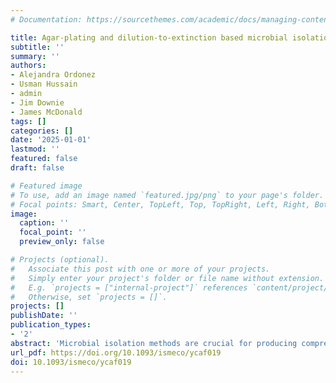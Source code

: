```yaml
---
# Documentation: https://sourcethemes.com/academic/docs/managing-content/

title: Agar-plating and dilution-to-extinction based microbial isolation approaches capture different fractions of the oak microbiota
subtitle: ''
summary: ''
authors:
- Alejandra Ordonez
- Usman Hussain
- admin
- Jim Downie
- James McDonald
tags: []
categories: []
date: '2025-01-01'
lastmod: ''
featured: false
draft: false

# Featured image
# To use, add an image named `featured.jpg/png` to your page's folder.
# Focal points: Smart, Center, TopLeft, Top, TopRight, Left, Right, BottomLeft, Bottom, BottomRight.
image:
  caption: ''
  focal_point: ''
  preview_only: false

# Projects (optional).
#   Associate this post with one or more of your projects.
#   Simply enter your project's folder or file name without extension.
#   E.g. `projects = ["internal-project"]` references `content/project/deep-learning/index.md`.
#   Otherwise, set `projects = []`.
projects: []
publishDate: ''
publication_types:
- '2'
abstract: 'Microbial isolation methods are crucial for producing comprehensive microbial culture collections that ref lect the richness and diversity of natural microbiotas. Few studies have focused on isolation of plant-associated microbiota, with even less focus on forest trees. Here, we tested two isolation methods, (i) agar plating and (ii) dilution-to-extinction, for isolation of microbiota from leaf, stem, and root/rhizosphere tissues of oak trees. Microbial isolates obtained (culture-dependent) and the endogenous oak microbiota of the source tissue samples (culture-independent) were characterized by 16S rRNA gene and ITS community profiling. We found that the type of growth medium, incubation conditions, and sample type inoculated onto agar inf luenced the number of isolates and taxonomic richness of the isolates obtained. Most bacterial and fungal ASVs obtained from isolation-based approaches were only obtained using one of the two isolation methods, with only 12% of the ASVs detected in both. Moreover, the isolation methods captured microorganisms not detected by culture-independent analysis of the microbiota, suggesting these approaches can complement culture-independent analysis by enriching low-abundant taxa. Our results suggest that dilution-to-extinction and agar-plating approaches captured distinct fractions of the oak microbiota, and that a combination of both isolation methods was required to produce taxonomically richer microbial culture collections.'
url_pdf: https://doi.org/10.1093/ismeco/ycaf019
doi: 10.1093/ismeco/ycaf019
---
```

